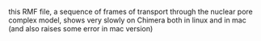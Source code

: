 this RMF file, a sequence of frames of transport through the nuclear pore complex model, shows very slowly on Chimera both in linux and in mac (and also raises some error in mac version)
